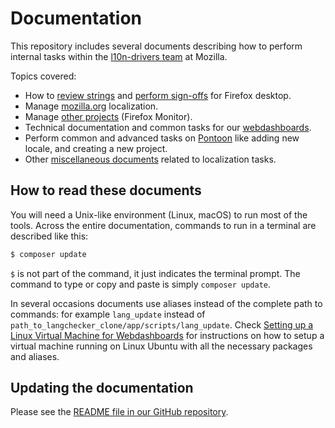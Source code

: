 # Documentation

This repository includes several documents describing how to perform internal tasks within the [l10n-drivers team](https://wiki.mozilla.org/L10n:Mozilla_Team) at Mozilla.

Topics covered:
* How to [review strings](products/review/review.md) and [perform sign-offs](products/review/signoffs.md) for Firefox desktop.
* Manage [mozilla.org](products/mozilla_org/) localization.
* Manage [other projects](products/other/) (Firefox Monitor).
* Technical documentation and common tasks for our [webdashboards](tools/webdashboards/).
* Perform common and advanced tasks on [Pontoon](tools/pontoon/) like adding new locale, and creating a new project.
* Other [miscellaneous documents](misc/) related to localization tasks.

## How to read these documents

You will need a Unix-like environment (Linux, macOS) to run most of the tools. Across the entire documentation, commands to run in a terminal are described like this:

```BASH
$ composer update
```

`$` is not part of the command, it just indicates the terminal prompt. The command to type or copy and paste is simply `composer update`.

In several occasions documents use aliases instead of the complete path to commands: for example `lang_update` instead of `path_to_langchecker_clone/app/scripts/lang_update`. Check [Setting up a Linux Virtual Machine for Webdashboards](config/setup_l10ndrivers_vm.md) for instructions on how to setup a virtual machine running on Linux Ubuntu with all the necessary packages and aliases.

## Updating the documentation

Please see the [README file in our GitHub repository](https://github.com/mozilla-l10n/documentation/blob/master/README.md).
